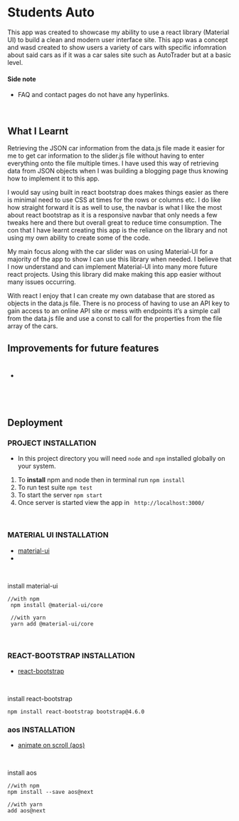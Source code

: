 # Students Auto

This app was created to showcase my ability to use a react library (Material UI) to build a clean and modern user interface site. This app was a concept and wasd created to show users a variety of cars with specific infomration about said cars as if it was a car sales site such as AutoTrader but at a basic level.

#### Side note
-	FAQ and contact pages do not have any hyperlinks.

<br />

## What I Learnt
Retrieving the JSON car information from the data.js file made it easier for me to get car information to the slider.js file without having to enter everything onto the file multiple times. I have used this way of retrieving data from JSON objects when I was building a blogging page thus knowing how to implement it to this app.

I would say using built in react bootstrap does makes things easier as there is minimal need to use CSS at times for the rows or columns etc. I do like how straight forward it is as well to use, the navbar is what I like the most about react bootstrap as it is a responsive navbar that only needs a few tweaks here and there but overall great to reduce time consumption. The con that I have learnt creating this app is the reliance on the library and not using my own ability to create some of the code. 

My main focus along with the car slider was on using Material-UI for a majority of the app to show I can use this library when needed. I believe that I now understand and can implement Material-UI into many more future react projects. Using this library did make making this app easier without many issues occurring. 

With react I enjoy that I can create my own database that are stored as objects in the data.js file. There is no process of having to use an API key to gain access to an online API site or mess with endpoints it’s a simple call from the data.js file and use a const to call for the properties from the file array of the cars.

## Improvements for future features
- #

<br />

## Deployment
### PROJECT INSTALLATION
 * In this project directory you will need `node` and `npm` installed globally on your system.
 
1.	To **install** npm and node then in terminal run `npm install`
2.	To run test suite `npm test`
3.	To start the server `npm start`
4.	Once server is started view the app in ` http://localhost:3000/`

<br />

### MATERIAL UI INSTALLATION
- [material-ui](https://material-ui.com/getting-started/installation/)
-
<br />

install material-ui

    //with npm
     npm install @material-ui/core
     
     //with yarn
     yarn add @material-ui/core
     
<br />

### REACT-BOOTSTRAP INSTALLATION
- [react-bootstrap](https://react-bootstrap.github.io/getting-started/introduction)

<br />

install react-bootstrap

    npm install react-bootstrap bootstrap@4.6.0     


### aos INSTALLATION
- [animate on scroll (aos)]( https://github.com/michalsnik/aos)

<br />

install aos

    //with npm
    npm install --save aos@next 

    //with yarn
    add aos@next
